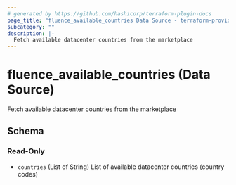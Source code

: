 ```yaml
---
# generated by https://github.com/hashicorp/terraform-plugin-docs
page_title: "fluence_available_countries Data Source - terraform-provider-fluence"
subcategory: ""
description: |-
  Fetch available datacenter countries from the marketplace
---
```


# fluence_available_countries (Data Source)

Fetch available datacenter countries from the marketplace



<!-- schema generated by tfplugindocs -->
## Schema

### Read-Only

- `countries` (List of String) List of available datacenter countries (country codes)
